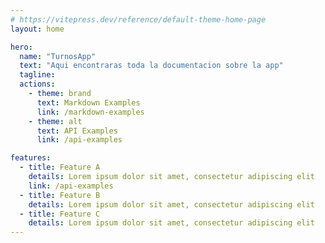 ```yaml
---
# https://vitepress.dev/reference/default-theme-home-page
layout: home

hero:
  name: "TurnosApp"
  text: "Aqui encontraras toda la documentacion sobre la app"
  tagline:
  actions:
    - theme: brand
      text: Markdown Examples
      link: /markdown-examples
    - theme: alt
      text: API Examples
      link: /api-examples

features:
  - title: Feature A
    details: Lorem ipsum dolor sit amet, consectetur adipiscing elit
    link: /api-examples
  - title: Feature B
    details: Lorem ipsum dolor sit amet, consectetur adipiscing elit
  - title: Feature C
    details: Lorem ipsum dolor sit amet, consectetur adipiscing elit
---
```

